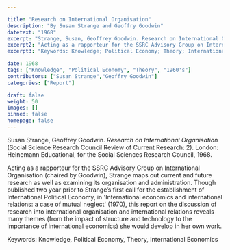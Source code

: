 ```yaml
---

title: "Research on International Organisation"
description: "By Susan Strange and Geoffry Goodwin"
datetext: "1968"
excerpt: "Strange, Susan, Geoffrey Goodwin. Research on International Organisation (Social Science Research Council Review of Current Research: 2). London: Heinemann Educational, for the Social Sciences Research Council, 1968."
excerpt2: "Acting as a rapporteur for the SSRC Advisory Group on International Organisation (chaired by Goodwin), Strange maps out current and future research as well as examining its organisation and administration. Though published two year prior to Strange’s first call for the establishment of International Political Economy, in 'International economics and international relations: a case of mutual neglect' (1970), this report on the discussion of research into international organisation and international relations reveals many themes (from the impact of structure and technology to the importance of international economics) she would develop in her own work."
excerpt3: "Keywords: Knowledge; Political Economy; Theory; International Economics"

date: 1968
tags: ["Knowledge", "Political Economy", "Theory", "1960's"]
contributors: ["Susan Strange","Geoffry Goodwin"]
categories: ["Report"]

draft: false
weight: 50
images: []
pinned: false
homepage: false
---
```


Susan Strange, Geoffrey Goodwin. *Research on International Organisation* (Social Science Research Council Review of Current Research: 2). London: Heinemann Educational, for the Social Sciences Research Council, 1968.

Acting as a rapporteur for the SSRC Advisory Group on International Organisation (chaired by Goodwin), Strange maps out current and future research as well as examining its organisation and administration. Though published two year prior to Strange’s first call for the establishment of International Political Economy, in 'International economics and international relations: a case of mutual neglect' (1970), this report on the discussion of research into international organisation and international relations reveals many themes (from the impact of structure and technology to the importance of international economics) she would develop in her own work.

Keywords: Knowledge, Political Economy, Theory, International Economics

